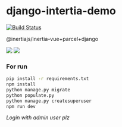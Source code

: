 # django-intertia-demo

[![Build Status](https://travis-ci.org/zodman/django-inertia-demo.svg?branch=master)](https://travis-ci.org/zodman/django-inertia-demo)

@inertiajs/inertia-vue+parcel+django

![](https://i.imgur.com/9vQ1pzV.png)
![](https://i.imgur.com/0GbJBwU.png)

### For run

```bash
pip install -r requirements.txt
npm install
python manage.py migrate
python populate.py 
python manage.py createsuperuser
npm run dev
```

*Login with admin user plz*




